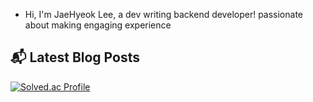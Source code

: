 
<ul>
<li>Hi, I'm JaeHyeok Lee, a dev writing backend developer! passionate about making engaging experience</li>
</ul>


## 📬 Latest Blog Posts


[![Solved.ac Profile](http://mazassumnida.wtf/api/v2/generate_badge?boj=hazardous10)](https://solved.ac/hazardous10/)
